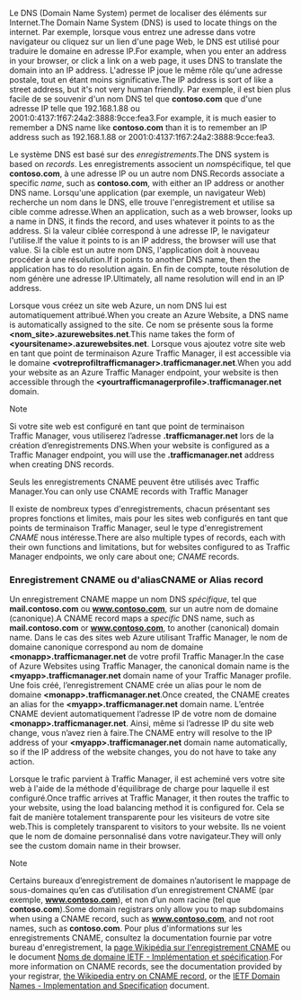 <span data-ttu-id="7d320-101">Le DNS (Domain Name System) permet de localiser des éléments sur Internet.</span><span class="sxs-lookup"><span data-stu-id="7d320-101">The Domain Name System (DNS) is used to locate things on the internet.</span></span> <span data-ttu-id="7d320-102">Par exemple, lorsque vous entrez une adresse dans votre navigateur ou cliquez sur un lien d'une page Web, le DNS est utilisé pour traduire le domaine en adresse IP.</span><span class="sxs-lookup"><span data-stu-id="7d320-102">For example, when you enter an address in your browser, or click a link on a web page, it uses DNS to translate the domain into an IP address.</span></span> <span data-ttu-id="7d320-103">L'adresse IP joue le même rôle qu'une adresse postale, tout en étant moins significative.</span><span class="sxs-lookup"><span data-stu-id="7d320-103">The IP address is sort of like a street address, but it's not very human friendly.</span></span> <span data-ttu-id="7d320-104">Par exemple, il est bien plus facile de se souvenir d'un nom DNS tel que **contoso.com** que d'une adresse IP telle que 192.168.1.88 ou 2001:0:4137:1f67:24a2:3888:9cce:fea3.</span><span class="sxs-lookup"><span data-stu-id="7d320-104">For example, it is much easier to remember a DNS name like **contoso.com** than it is to remember an IP address such as 192.168.1.88 or 2001:0:4137:1f67:24a2:3888:9cce:fea3.</span></span>

<span data-ttu-id="7d320-105">Le système DNS est basé sur des *enregistrements*.</span><span class="sxs-lookup"><span data-stu-id="7d320-105">The DNS system is based on *records*.</span></span> <span data-ttu-id="7d320-106">Les enregistrements associent un *nom*spécifique, tel que **contoso.com**, à une adresse IP ou un autre nom DNS.</span><span class="sxs-lookup"><span data-stu-id="7d320-106">Records associate a specific *name*, such as **contoso.com**, with either an IP address or another DNS name.</span></span> <span data-ttu-id="7d320-107">Lorsqu'une application (par exemple, un navigateur Web) recherche un nom dans le DNS, elle trouve l'enregistrement et utilise sa cible comme adresse.</span><span class="sxs-lookup"><span data-stu-id="7d320-107">When an application, such as a web browser, looks up a name in DNS, it finds the record, and uses whatever it points to as the address.</span></span> <span data-ttu-id="7d320-108">Si la valeur ciblée correspond à une adresse IP, le navigateur l'utilise.</span><span class="sxs-lookup"><span data-stu-id="7d320-108">If the value it points to is an IP address, the browser will use that value.</span></span> <span data-ttu-id="7d320-109">Si la cible est un autre nom DNS, l'application doit à nouveau procéder à une résolution.</span><span class="sxs-lookup"><span data-stu-id="7d320-109">If it points to another DNS name, then the application has to do resolution again.</span></span> <span data-ttu-id="7d320-110">En fin de compte, toute résolution de nom génère une adresse IP.</span><span class="sxs-lookup"><span data-stu-id="7d320-110">Ultimately, all name resolution will end in an IP address.</span></span>

<span data-ttu-id="7d320-111">Lorsque vous créez un site web Azure, un nom DNS lui est automatiquement attribué.</span><span class="sxs-lookup"><span data-stu-id="7d320-111">When you create an Azure Website, a DNS name is automatically assigned to the site.</span></span> <span data-ttu-id="7d320-112">Ce nom se présente sous la forme **&lt;nom_site&gt;.azurewebsites.net**.</span><span class="sxs-lookup"><span data-stu-id="7d320-112">This name takes the form of **&lt;yoursitename&gt;.azurewebsites.net**.</span></span> <span data-ttu-id="7d320-113">Lorsque vous ajoutez votre site web en tant que point de terminaison Azure Traffic Manager, il est accessible via le domaine **&lt;votreprofiltrafficmanager&gt;.trafficmanager.net**.</span><span class="sxs-lookup"><span data-stu-id="7d320-113">When you add your website as an Azure Traffic Manager endpoint, your website is then accessible through the **&lt;yourtrafficmanagerprofile&gt;.trafficmanager.net** domain.</span></span>

> [!NOTE]
> <span data-ttu-id="7d320-114">Si votre site web est configuré en tant que point de terminaison Traffic Manager, vous utiliserez l’adresse **.trafficmanager.net** lors de la création d’enregistrements DNS.</span><span class="sxs-lookup"><span data-stu-id="7d320-114">When your website is configured as a Traffic Manager endpoint, you will use the **.trafficmanager.net** address when creating DNS records.</span></span>
> 
> <span data-ttu-id="7d320-115">Seuls les enregistrements CNAME peuvent être utilisés avec Traffic Manager.</span><span class="sxs-lookup"><span data-stu-id="7d320-115">You can only use CNAME records with Traffic Manager</span></span>
> 
> 

<span data-ttu-id="7d320-116">Il existe de nombreux types d'enregistrements, chacun présentant ses propres fonctions et limites, mais pour les sites web configurés en tant que points de terminaison Traffic Manager, seul le type d'enregistrement *CNAME* nous intéresse.</span><span class="sxs-lookup"><span data-stu-id="7d320-116">There are also multiple types of records, each with their own functions and limitations, but for websites configured to as Traffic Manager endpoints, we only care about one; *CNAME* records.</span></span>

### <a name="cname-or-alias-record"></a><span data-ttu-id="7d320-117">Enregistrement CNAME ou d'alias</span><span class="sxs-lookup"><span data-stu-id="7d320-117">CNAME or Alias record</span></span>
<span data-ttu-id="7d320-118">Un enregistrement CNAME mappe un nom DNS *spécifique*, tel que **mail.contoso.com** ou **www.contoso.com**, sur un autre nom de domaine (canonique).</span><span class="sxs-lookup"><span data-stu-id="7d320-118">A CNAME record maps a *specific* DNS name, such as **mail.contoso.com** or **www.contoso.com**, to another (canonical) domain name.</span></span> <span data-ttu-id="7d320-119">Dans le cas des sites web Azure utilisant Traffic Manager, le nom de domaine canonique correspond au nom de domaine **&lt;monapp>.trafficmanager.net** de votre profil Traffic Manager.</span><span class="sxs-lookup"><span data-stu-id="7d320-119">In the case of Azure Websites using Traffic Manager, the canonical domain name is the **&lt;myapp>.trafficmanager.net** domain name of your Traffic Manager profile.</span></span> <span data-ttu-id="7d320-120">Une fois créé, l’enregistrement CNAME crée un alias pour le nom de domaine **&lt;monapp>.trafficmanager.net**.</span><span class="sxs-lookup"><span data-stu-id="7d320-120">Once created, the CNAME creates an alias for the **&lt;myapp>.trafficmanager.net** domain name.</span></span> <span data-ttu-id="7d320-121">L’entrée CNAME devient automatiquement l’adresse IP de votre nom de domaine **&lt;monapp>.trafficmanager.net**. Ainsi, même si l’adresse IP du site web change, vous n’avez rien à faire.</span><span class="sxs-lookup"><span data-stu-id="7d320-121">The CNAME entry will resolve to the IP address of your **&lt;myapp>.trafficmanager.net** domain name automatically, so if the IP address of the website changes, you do not have to take any action.</span></span>

<span data-ttu-id="7d320-122">Lorsque le trafic parvient à Traffic Manager, il est acheminé vers votre site web à l'aide de la méthode d'équilibrage de charge pour laquelle il est configuré.</span><span class="sxs-lookup"><span data-stu-id="7d320-122">Once traffic arrives at Traffic Manager, it then routes the traffic to your website, using the load balancing method it is configured for.</span></span> <span data-ttu-id="7d320-123">Cela se fait de manière totalement transparente pour les visiteurs de votre site web.</span><span class="sxs-lookup"><span data-stu-id="7d320-123">This is completely transparent to visitors to your website.</span></span> <span data-ttu-id="7d320-124">Ils ne voient que le nom de domaine personnalisé dans votre navigateur.</span><span class="sxs-lookup"><span data-stu-id="7d320-124">They will only see the custom domain name in their browser.</span></span>

> [!NOTE]
> <span data-ttu-id="7d320-125">Certains bureaux d’enregistrement de domaines n’autorisent le mappage de sous-domaines qu’en cas d’utilisation d’un enregistrement CNAME (par exemple, **www.contoso.com**), et non d’un nom racine (tel que **contoso.com**).</span><span class="sxs-lookup"><span data-stu-id="7d320-125">Some domain registrars only allow you to map subdomains when using a CNAME record, such as **www.contoso.com**, and not root names, such as **contoso.com**.</span></span> <span data-ttu-id="7d320-126">Pour plus d'informations sur les enregistrements CNAME, consultez la documentation fournie par votre bureau d'enregistrement, la <a href="http://en.wikipedia.org/wiki/CNAME_record">page Wikipédia sur l'enregistrement CNAME</a> ou le document <a href="http://tools.ietf.org/html/rfc1035">Noms de domaine IETF - Implémentation et spécification</a>.</span><span class="sxs-lookup"><span data-stu-id="7d320-126">For more information on CNAME records, see the documentation provided by your registrar, <a href="http://en.wikipedia.org/wiki/CNAME_record">the Wikipedia entry on CNAME record</a>, or the <a href="http://tools.ietf.org/html/rfc1035">IETF Domain Names - Implementation and Specification</a> document.</span></span>
> 
> 


